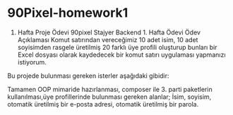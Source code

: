# 90Pixel-homework1
1. Hafta Proje Ödevi
90pixel Stajyer Backend 1. Hafta Ödevi
Ödev Açıklaması
Komut satırından vereceğimiz 10 adet isim, 10 adet soyisimden rasgele üretilmiş 20 farklı üye profili oluşturup bunları bir Excel dosyası olarak kaydedecek bir komut satırı uygulaması yapmanızı istiyorum.

Bu projede bulunması gereken isterler aşağıdaki gibidir:

Tamamen OOP mimaride hazırlanması, composer ile 3. parti paketlerin kullanılması,üye profillerinde bulunması gereken alanlar;
İsim, soyisim, otomatik üretilmiş bir e-posta adresi, otomatik üretilmiş bir parola.
